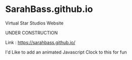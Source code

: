 # SarahBass.github.io
Virtual Star Studios Website

UNDER CONSTRUCTION

Link : https://sarahbass.github.io/

I'd Like to add an animated Javascript Clock to this for fun
